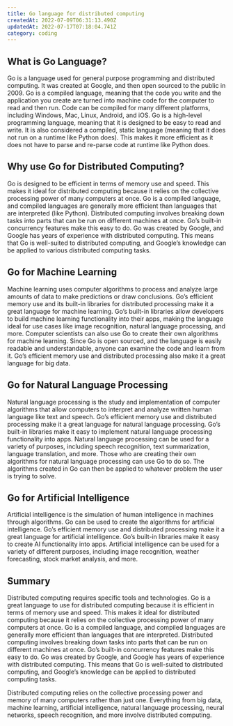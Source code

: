 ```yaml
---
title: Go language for distributed computing
createdAt: 2022-07-09T06:31:13.490Z
updatedAt: 2022-07-17T07:18:04.741Z
category: coding
---
```


## What is Go Language?

Go is a language used for general purpose programming and distributed computing. It was created at Google, and then open sourced to the public in 2009.
Go is a compiled language, meaning that the code you write and the application you create are turned into machine code for the computer to read and then run. Code can be compiled for many different platforms, including Windows, Mac, Linux, Android, and iOS.
Go is a high-level programming language, meaning that it is designed to be easy to read and write.
It is also considered a compiled, static language (meaning that it does not run on a runtime like Python does). This makes it more efficient as it does not have to parse and re-parse code at runtime like Python does.

## Why use Go for Distributed Computing?

Go is designed to be efficient in terms of memory use and speed. This makes it ideal for distributed computing because it relies on the collective processing power of many computers at once.
Go is a compiled language, and compiled languages are generally more efficient than languages that are interpreted (like Python).
Distributed computing involves breaking down tasks into parts that can be run on different machines at once. Go’s built-in concurrency features make this easy to do.
Go was created by Google, and Google has years of experience with distributed computing. This means that Go is well-suited to distributed computing, and Google’s knowledge can be applied to various distributed computing tasks.

## Go for Machine Learning

Machine learning uses computer algorithms to process and analyze large amounts of data to make predictions or draw conclusions. Go’s efficient memory use and its built-in libraries for distributed processing make it a great language for machine learning.
Go’s built-in libraries allow developers to build machine learning functionality into their apps, making the language ideal for use cases like image recognition, natural language processing, and more.
Computer scientists can also use Go to create their own algorithms for machine learning. Since Go is open sourced, and the language is easily readable and understandable, anyone can examine the code and learn from it.
Go’s efficient memory use and distributed processing also make it a great language for big data.

## Go for Natural Language Processing

Natural language processing is the study and implementation of computer algorithms that allow computers to interpret and analyze written human language like text and speech. Go’s efficient memory use and distributed processing make it a great language for natural language processing.
Go’s built-in libraries make it easy to implement natural language processing functionality into apps.
Natural language processing can be used for a variety of purposes, including speech recognition, text summarization, language translation, and more.
Those who are creating their own algorithms for natural language processing can use Go to do so. The algorithms created in Go can then be applied to whatever problem the user is trying to solve.

## Go for Artificial Intelligence

Artificial intelligence is the simulation of human intelligence in machines through algorithms. Go can be used to create the algorithms for artificial intelligence.
Go’s efficient memory use and distributed processing make it a great language for artificial intelligence.
Go’s built-in libraries make it easy to create AI functionality into apps.
Artificial intelligence can be used for a variety of different purposes, including image recognition, weather forecasting, stock market analysis, and more.

## Summary

Distributed computing requires specific tools and technologies. Go is a great language to use for distributed computing because it is efficient in terms of memory use and speed. This makes it ideal for distributed computing because it relies on the collective processing power of many computers at once. Go is a compiled language, and compiled languages are generally more efficient than languages that are interpreted. Distributed computing involves breaking down tasks into parts that can be run on different machines at once. Go’s built-in concurrency features make this easy to do. Go was created by Google, and Google has years of experience with distributed computing. This means that Go is well-suited to distributed computing, and Google’s knowledge can be applied to distributed computing tasks.

Distributed computing relies on the collective processing power and memory of many computers rather than just one. Everything from big data, machine learning, artificial intelligence, natural language processing, neural networks, speech recognition, and more involve distributed computing.
